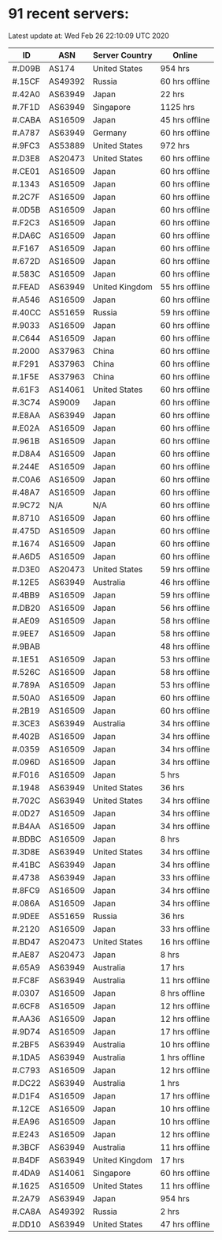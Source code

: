 # 91 recent servers:

Latest update at: Wed Feb 26 22:10:09 UTC 2020

| ID | ASN | Server Country | Online |
| -- | --- | -------------- | ------ |
| #.D09B | AS174 | United States | 954 hrs |
| #.15CF | AS49392 | Russia | 60 hrs offline |
| #.42A0 | AS63949 | Japan | 22 hrs |
| #.7F1D | AS63949 | Singapore | 1125 hrs |
| #.CABA | AS16509 | Japan | 45 hrs offline |
| #.A787 | AS63949 | Germany | 60 hrs offline |
| #.9FC3 | AS53889 | United States | 972 hrs |
| #.D3E8 | AS20473 | United States | 60 hrs offline |
| #.CE01 | AS16509 | Japan | 60 hrs offline |
| #.1343 | AS16509 | Japan | 60 hrs offline |
| #.2C7F | AS16509 | Japan | 60 hrs offline |
| #.0D5B | AS16509 | Japan | 60 hrs offline |
| #.F2C3 | AS16509 | Japan | 60 hrs offline |
| #.DA6C | AS16509 | Japan | 60 hrs offline |
| #.F167 | AS16509 | Japan | 60 hrs offline |
| #.672D | AS16509 | Japan | 60 hrs offline |
| #.583C | AS16509 | Japan | 60 hrs offline |
| #.FEAD | AS63949 | United Kingdom | 55 hrs offline |
| #.A546 | AS16509 | Japan | 60 hrs offline |
| #.40CC | AS51659 | Russia | 59 hrs offline |
| #.9033 | AS16509 | Japan | 60 hrs offline |
| #.C644 | AS16509 | Japan | 60 hrs offline |
| #.2000 | AS37963 | China | 60 hrs offline |
| #.F291 | AS37963 | China | 60 hrs offline |
| #.1F5E | AS37963 | China | 60 hrs offline |
| #.61F3 | AS14061 | United States | 60 hrs offline |
| #.3C74 | AS9009 | Japan | 60 hrs offline |
| #.E8AA | AS63949 | Japan | 60 hrs offline |
| #.E02A | AS16509 | Japan | 60 hrs offline |
| #.961B | AS16509 | Japan | 60 hrs offline |
| #.D8A4 | AS16509 | Japan | 60 hrs offline |
| #.244E | AS16509 | Japan | 60 hrs offline |
| #.C0A6 | AS16509 | Japan | 60 hrs offline |
| #.48A7 | AS16509 | Japan | 60 hrs offline |
| #.9C72 | N/A | N/A | 60 hrs offline |
| #.8710 | AS16509 | Japan | 60 hrs offline |
| #.475D | AS16509 | Japan | 60 hrs offline |
| #.1674 | AS16509 | Japan | 60 hrs offline |
| #.A6D5 | AS16509 | Japan | 60 hrs offline |
| #.D3E0 | AS20473 | United States | 59 hrs offline |
| #.12E5 | AS63949 | Australia | 46 hrs offline |
| #.4BB9 | AS16509 | Japan | 59 hrs offline |
| #.DB20 | AS16509 | Japan | 56 hrs offline |
| #.AE09 | AS16509 | Japan | 58 hrs offline |
| #.9EE7 | AS16509 | Japan | 58 hrs offline |
| #.9BAB |  |  | 48 hrs offline |
| #.1E51 | AS16509 | Japan | 53 hrs offline |
| #.526C | AS16509 | Japan | 58 hrs offline |
| #.789A | AS16509 | Japan | 53 hrs offline |
| #.50A0 | AS16509 | Japan | 60 hrs offline |
| #.2B19 | AS16509 | Japan | 60 hrs offline |
| #.3CE3 | AS63949 | Australia | 34 hrs offline |
| #.402B | AS16509 | Japan | 34 hrs offline |
| #.0359 | AS16509 | Japan | 34 hrs offline |
| #.096D | AS16509 | Japan | 34 hrs offline |
| #.F016 | AS16509 | Japan | 5 hrs |
| #.1948 | AS63949 | United States | 36 hrs |
| #.702C | AS63949 | United States | 34 hrs offline |
| #.0D27 | AS16509 | Japan | 34 hrs offline |
| #.B4AA | AS16509 | Japan | 34 hrs offline |
| #.BDBC | AS16509 | Japan | 8 hrs |
| #.3D8E | AS63949 | United States | 34 hrs offline |
| #.41BC | AS63949 | Japan | 34 hrs offline |
| #.4738 | AS63949 | Japan | 33 hrs offline |
| #.8FC9 | AS16509 | Japan | 34 hrs offline |
| #.086A | AS16509 | Japan | 34 hrs offline |
| #.9DEE | AS51659 | Russia | 36 hrs |
| #.2120 | AS16509 | Japan | 33 hrs offline |
| #.BD47 | AS20473 | United States | 16 hrs offline |
| #.AE87 | AS20473 | Japan | 8 hrs |
| #.65A9 | AS63949 | Australia | 17 hrs |
| #.FC8F | AS63949 | Australia | 11 hrs offline |
| #.0307 | AS16509 | Japan | 8 hrs offline |
| #.6CF8 | AS16509 | Japan | 12 hrs offline |
| #.AA36 | AS16509 | Japan | 12 hrs offline |
| #.9D74 | AS16509 | Japan | 17 hrs offline |
| #.2BF5 | AS63949 | Australia | 10 hrs offline |
| #.1DA5 | AS63949 | Australia | 1 hrs offline |
| #.C793 | AS16509 | Japan | 12 hrs offline |
| #.DC22 | AS63949 | Australia | 1 hrs |
| #.D1F4 | AS16509 | Japan | 17 hrs offline |
| #.12CE | AS16509 | Japan | 10 hrs offline |
| #.EA96 | AS16509 | Japan | 10 hrs offline |
| #.E243 | AS16509 | Japan | 12 hrs offline |
| #.3BCF | AS63949 | Australia | 11 hrs offline |
| #.B4DF | AS63949 | United Kingdom | 17 hrs |
| #.4DA9 | AS14061 | Singapore | 60 hrs offline |
| #.1625 | AS16509 | United States | 11 hrs offline |
| #.2A79 | AS63949 | Japan | 954 hrs |
| #.CA8A | AS49392 | Russia | 2 hrs |
| #.DD10 | AS63949 | United States | 47 hrs offline |

